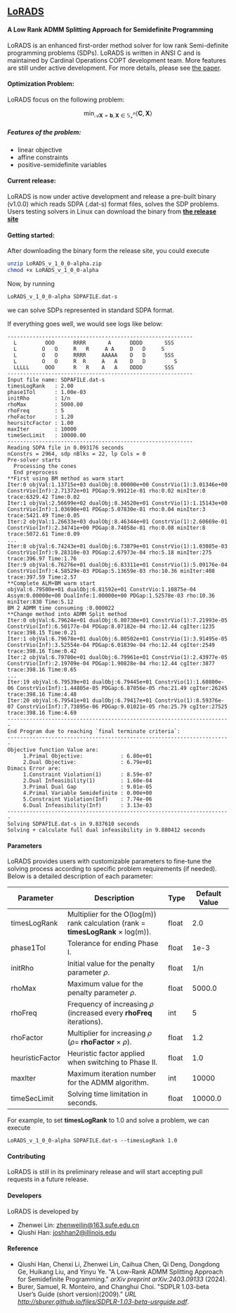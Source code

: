 ## **[LoRADS](https://github.com/COPT-Public/LoRADS)**

#### A Low Rank ADMM Splitting Approach for Semidefinite Programming

LoRADS is an enhanced first-order method solver for low rank Semi-definite programming problems (SDPs). LoRADS is written in ANSI C and is maintained by Cardinal Operations COPT development team. More features are still under active development. For more details, please see [the paper](https://arxiv.org/abs/2403.09133).



#### Optimization Problem:

LoRADS focus on the following problem:

$$
\min_{\mathcal{A} \mathbf{X} = \mathbf{b}, \mathbf{X}\in \mathbb{S}_+^n} \left\langle \mathbf{C}, \mathbf{X} \right\rangle
$$

##### Features of the problem:

- linear objective
- affine constraints
- positive-semidefinite variables



#### Current release:

LoRADS is now under active development and release a pre-built binary (v1.0.0) which reads SDPA (.dat-s) format files, solves the SDP problems. Users testing solvers in Linux can download the binary from **[the release site](https://github.com/COPT-Public/LoRADS/releases/tag/v1.0.0)** 



#### Getting started:

After downloading the binary form the release site, you could execute

```sh
unzip LoRADS_v_1_0_0-alpha.zip
chmod +x LoRADS_v_1_0_0-alpha
```

Now,  by running

```sh
LoRADS_v_1_0_0-alpha SDPAFILE.dat-s
```

we can solve SDPs represented in standard SDPA format.



If everything goes well, we would see logs like below:

```
-----------------------------------------------------------
  L         OOO      RRRR       A      DDDD       SSS
  L        O   O     R   R     A A     D   D     S
  L        O   O     RRRR     AAAAA    D   D      SSS
  L        O   O     R  R     A   A    D   D         S
  LLLLL     OOO      R   R    A   A    DDDD       SSS
-----------------------------------------------------------
Input file name: SDPAFILE.dat-s
timesLogRank   : 2.00
phase1Tol      : 1.00e-03
initRho        : 1/n
rhoMax         : 5000.00
rhoFreq        : 5
rhoFactor      : 1.20
heursitcFactor : 1.00
maxIter        : 10000
timeSecLimit   : 10000.00
-----------------------------------------------------------
Reading SDPA file in 0.093176 seconds 
nConstrs = 2964, sdp nBlks = 22, lp Cols = 0
Pre-solver starts 
  Processing the cones 
  End preprocess 
**First using BM method as warm start
Iter:0 objVal:1.13715e+03 dualObj:0.00000e+00 ConstrVio(1):3.01346e+00 ConstrVio(Inf):2.71372e+01 PDGap:9.99121e-01 rho:0.02 minIter:0 trace:6329.42 Time:0.02
Iter:1 objVal:2.56699e+02 dualObj:8.34520e+01 ConstrVio(1):1.15143e+00 ConstrVio(Inf):1.03690e+01 PDGap:5.07830e-01 rho:0.04 minIter:3 trace:5421.49 Time:0.05
Iter:2 objVal:1.26633e+03 dualObj:8.46344e+01 ConstrVio(1):2.60669e-01 ConstrVio(Inf):2.34741e+00 PDGap:8.74058e-01 rho:0.08 minIter:8 trace:5072.61 Time:0.09
...
Iter:8 objVal:6.74243e+01 dualObj:6.73879e+01 ConstrVio(1):1.03085e-03 ConstrVio(Inf):9.28310e-03 PDGap:2.67973e-04 rho:5.18 minIter:275 trace:396.97 Time:1.76
Iter:9 objVal:6.76276e+01 dualObj:6.83311e+01 ConstrVio(1):5.09176e-04 ConstrVio(Inf):4.58529e-03 PDGap:5.13659e-03 rho:10.36 minIter:408 trace:397.59 Time:2.57
**Complete ALM+BM warm start
objVal:6.79500e+01 dualObj:6.81592e+01 ConstrVio:1.10875e-04 Assym:0.00000e+00 DualInfe:1.00000e+00 PDGap:1.52578e-03 rho:10.36 minIter:830 Time:5.12
BM 2 ADMM time consuming :0.000022
**Change method into ADMM Split method
Iter:0 objVal:6.79624e+01 dualObj:6.80730e+01 ConstrVio(1):7.21993e-05 ConstrVio(Inf):6.50177e-04 PDGap:8.07182e-04 rho:12.44 cgIter:1235 trace:398.15 Time:0.21
Iter:1 objVal:6.79678e+01 dualObj:6.80502e+01 ConstrVio(1):3.91495e-05 ConstrVio(Inf):3.52554e-04 PDGap:6.01839e-04 rho:12.44 cgIter:2549 trace:398.16 Time:0.42
Iter:2 objVal:6.79700e+01 dualObj:6.79961e+01 ConstrVio(1):2.43977e-05 ConstrVio(Inf):2.19709e-04 PDGap:1.90828e-04 rho:12.44 cgIter:3877 trace:398.16 Time:0.65
...
Iter:19 objVal:6.79539e+01 dualObj:6.79445e+01 ConstrVio(1):1.60800e-06 ConstrVio(Inf):1.44805e-05 PDGap:6.87056e-05 rho:21.49 cgIter:26245 trace:398.16 Time:4.48
Iter:20 objVal:6.79541e+01 dualObj:6.79417e+01 ConstrVio(1):8.59376e-07 ConstrVio(Inf):7.73895e-06 PDGap:9.01021e-05 rho:25.79 cgIter:27525 trace:398.16 Time:4.69
-----------------------------------------------------------------------
End Program due to reaching `final terminate criteria`:
-----------------------------------------------------------------------
Objective function Value are:
	 1.Primal Objective:            : 6.80e+01
	 2.Dual Objective:              : 6.79e+01
Dimacs Error are:
	 1.Constraint Violation(1)      : 8.59e-07
	 2.Dual Infeasibility(1)        : 1.60e-04
	 3.Primal Dual Gap              : 9.01e-05
	 4.Primal Variable Semidefinite : 0.00e+00
	 5.Constraint Violation(Inf)    : 7.74e-06
	 6.Dual Infeasibility(Inf)      : 3.13e-03
-----------------------------------------------------------------------
Solving SDPAFILE.dat-s in 9.837610 seconds 
Solving + calculate full dual infeasibility in 9.880412 seconds  
```

#### Parameters

LoRADS provides users with customizable parameters to fine-tune the solving process according to specific problem requirements (if needed). Below is a detailed description of each parameter:

| **Parameter**   | **Description**                                                                           | **Type** | **Default Value** |
| --------------- | ----------------------------------------------------------------------------------------- | -------- | ----------------- |
| timesLogRank    | Multiplier for the O(log(m)) rank calculation (rank = **timesLogRank** $\times$ log(m)).  | float    | 2.0               |
| phase1Tol       | Tolerance for ending Phase I.                                                             | float    | 1e-3              |
| initRho         | Initial value for the penalty parameter $\rho$.                                           | float    | 1/n               |
| rhoMax          | Maximum value for the penalty parameter $\rho$.                                           | float    | 5000.0            |
| rhoFreq         | Frequency of increasing $\rho$ (increased every **rhoFreq** iterations).                  | int      | 5                 |
| rhoFactor       | Multiplier for increasing $\rho$ ($\rho =$ **rhoFactor** $\times$ $\rho$).                | float    | 1.2               |
| heuristicFactor | Heuristic factor applied when switching to Phase II.                                      | float    | 1.0               |
| maxIter         | Maximum iteration number for the ADMM algorithm.                                          | int      | 10000             |
| timeSecLimit    | Solving time limitation in seconds.                                                       | float    | 10000.0           |

For example, to set **timesLogRank** to 1.0 and solve a problem, we can execute

```
LoRADS_v_1_0_0-alpha SDPAFILE.dat-s --timesLogRank 1.0
```

#### Contributing

LoRADS is still in its preliminary release and will start accepting pull requests in a future release.


#### Developers

LoRADS is developed by 

- Zhenwei Lin: zhenweilin@163.sufe.edu.cn
- Qiushi Han: joshhan2@illinois.edu


#### Reference

- Qiushi Han, Chenxi Li, Zhenwei Lin, Caihua Chen, Qi Deng, Dongdong Ge, Huikang Liu, and Yinyu Ye. "A Low-Rank ADMM Splitting Approach for Semidefinite Programming." *arXiv preprint arXiv:2403.09133* (2024).
- Burer, Samuel, R. Monteiro, and Changhui Choi. "SDPLR 1.03-beta User’s Guide (short version)(2009)." *URL http://sburer.github.io/files/SDPLR-1.03-beta-usrguide.pdf*.
